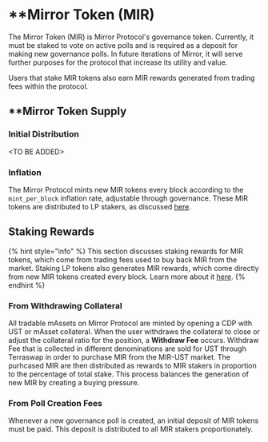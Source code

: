 # \*\*Mirror Token \(MIR\)

The Mirror Token \(MIR\) is Mirror Protocol's governance token. Currently, it must be staked to vote on active polls and is required as a deposit for making new governance polls. In future iterations of Mirror, it will serve further purposes for the protocol that increase its utility and value.

Users that stake MIR tokens also earn MIR rewards generated from trading fees within the protocol.

## **\*\*Mirror Token Supply**

### Initial Distribution

&lt;TO BE ADDED&gt;

### Inflation

The Mirror Protocol mints new MIR tokens every block according to the `mint_per_block` inflation rate, adjustable through governance. These MIR tokens are distributed to LP stakers, as discussed [here](lp-token.md#from-staking).

## Staking Rewards

{% hint style="info" %}
This section discusses staking rewards for MIR tokens, which come from trading fees used to buy back MIR from the market. Staking LP tokens also generates MIR rewards, which come directly from new MIR tokens created every block. Learn more about it [here](lp-token.md#from-staking).
{% endhint %}

### From Withdrawing Collateral

All tradable mAssets on Mirror Protocol are minted by opening a CDP with UST or mAsset collateral. When the user withdraws the collateral to close or adjust the collateral ratio for the position, a **Withdraw Fee** occurs. Withdraw Fee that is collected in different denominations are sold for UST through Terraswap in order to purchase MIR from the MIR-UST market. The purhcased MIR are then distributed as rewards to MIR stakers in proportion to the percentage of total stake. This process balances the generation of new MIR by creating a buying pressure.

### From Poll Creation Fees

Whenever a new governance poll is created, an initial deposit of MIR tokens must be paid. This deposit is distributed to all MIR stakers proportionately.

